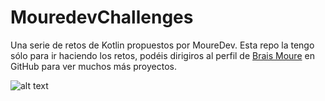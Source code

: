 # MouredevChallenges

Una serie de retos de Kotlin propuestos por MoureDev. Esta repo la tengo sólo para ir haciendo los retos, podéis dirigiros al perfil de [Brais Moure](https://github.com/mouredev) en GitHub para ver muchos más proyectos.

![alt text](https://raw.githubusercontent.com/mouredev/mouredev/master/mouredev_github_profile.png "MoureDev's GitHub Logo")
